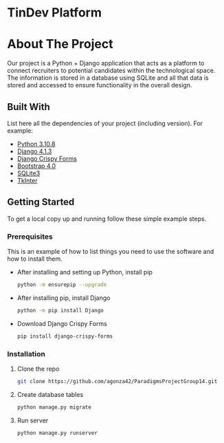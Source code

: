 # TinDev Platform

# About The Project

Our project is a Python + Django application that acts as a platform to connect
recruiters to potential candidates within the technological space. The information
is stored in a database using SQLite and all that data is stored and accessed to
ensure functionality in the overall design.

## Built With
List here all the dependencies of your project (including version). For example:

* [Python 3.10.8](https://www.python.org/)
* [Django 4.1.3](https://www.djangoproject.com/)
* [Django Crispy Forms](https://django-crispy-forms.readthedocs.io/en/latest/)
* [Bootstrap 4.0](https://getbootstrap.com)
* [SQLite3](https://www.sqlite.org/index.html)
* [TkInter](https://docs.python.org/3/library/tkinter.html)

## Getting Started

To get a local copy up and running follow these simple example steps.

### Prerequisites

This is an example of how to list things you need to use the software and how to install them.
* After installing and setting up Python, install pip
  ```sh
  python -m ensurepip --upgrade
  ```

* After installing pip, install Django
  ```sh
  python -m pip install Django
  ```

* Download Django Crispy Forms
  ```sh
  pip install django-crispy-forms
  ```

### Installation

1. Clone the repo
   ```sh
   git clone https://github.com/agonza42/ParadigmsProjectGroup14.git
   ```
   
2. Create database tables
   ```sh
   python manage.py migrate
   ```
   
3. Run server
   ```sh
   python manage.py runserver
   ```
